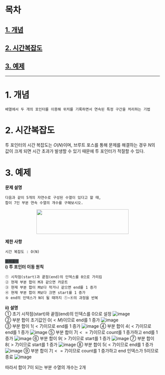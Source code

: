 # 목차
## [1. 개념](#1-개념)
## [2. 시간복잡도](#2-시간복잡도)
## [3. 예제](#3-예제)
---
# 1. 개념
~~~
배열에서 두 개의 포인터를 이용해 위치를 기록하면서 연속된 특정 구간을 처리하는 기법
~~~
# 2. 시간복잡도
투 포인터의 시간 복잡도는 $O(N)$이며, 브루트 포스를 통해 문제를 해결하는 경우 $N$의 값이 크게 되면 시간 초과가 발생할 수 있기 때문에 투 포인터가 적절할 수 있다.

# 3. 예제
**문제 설명**
~~~
다음과 같이 5개의 자연수로 구성된 수열이 있다고 할 때,
합이 7인 부분 연속 수열의 개수를 구해보시오.
~~~
<p style="text-align: center;">
<img src="https://user-images.githubusercontent.com/62678386/194322675-968cb88b-4e30-4ab8-a840-0a0ebeaba7aa.png"
width="300" height="80">
</p>  

**제한 사항**  
~~~
시간 복잡도 : O(N)
~~~
<code style="background-color:#4D5357;">문제풀이</code>  
**i) 투 포인터 이동 원칙**  
~~~
① 시작점(start)과 끝점(end)의 인덱스를 0으로 가리킴  
② 현재 부분 합이 M과 같으면 카운트  
③ 현재 부분 합이 M보다 작거나 같으면 end를 1 증가  
④ 현재 부분 합이 M보다 크면 start를 1 증가  
⑤ end의 인덱스가 N이 될 때까지 ①~④의 과정을 반복  
~~~
**ii) 설명**  
① 초기 시작점(start)와 끝점(end)의 인덱스를 0으로 설정
![image](https://user-images.githubusercontent.com/62678386/194325770-8838a342-a947-4c1e-8114-1b72adbd4c8f.png)  
② 부분 합이 초기값인 $0(<M)$이므로 end를 $1$ 증가 
![image](https://user-images.githubusercontent.com/62678386/194326567-41578570-1ff9-4a1b-983b-2ebe89b4f78e.png)  
③ 부분 합이 $1(<7)$이므로 end를 $1$ 증가 
![image](https://user-images.githubusercontent.com/62678386/194327006-24175f7a-825d-487e-adf5-49661ed426c4.png)
④ 부분 합이 $4(<7)$이므로 end를 $1$ 증가 
![image](https://user-images.githubusercontent.com/62678386/194327006-24175f7a-825d-487e-adf5-49661ed426c4.png)
⑤ 부분 합이 $7(<=7)$이므로 count를 1 증가하고 end를 $1$ 증가 
![image](https://user-images.githubusercontent.com/62678386/194327382-72949bb8-b5bf-43d9-9e0e-f5f555088007.png)
⑥ 부분 합이 $9(>7)$이므로 start를 $1$ 증가 
![image](https://user-images.githubusercontent.com/62678386/194327857-fc39f98c-48fc-4f82-baf7-b64fbb13bfeb.png)
⑦ 부분 합이 $8(>7)$이므로 start를 $1$ 증가 
![image](https://user-images.githubusercontent.com/62678386/194328236-b65438b7-c95c-40b5-9a79-3b4b9fc27501.png)
⑧ 부분 합이 $5(<7)$이므로 end를 $1$ 증가 
![image](https://user-images.githubusercontent.com/62678386/194328648-7517f63e-0230-4f87-9311-842a2bc9eb4c.png)
⑨ 부분 합이 $7(<=7)$이므로 count를 1 증가하고 end 인덱스가 5이므로 종료
![image](https://user-images.githubusercontent.com/62678386/194329100-7fbf6996-086e-4eaa-afb2-288ad4408ac4.png)

따라서 합이 7이 되는 부분 수열의 개수는 2개